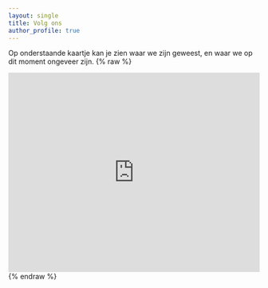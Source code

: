 ```yaml
---
layout: single
title: Volg ons
author_profile: true
---
```

Op onderstaande kaartje kan je zien waar we zijn geweest, en waar we op dit moment ongeveer zijn.
{% raw %}
<iframe
frameborder="no" 
border="0"
marginwidth="0"
marginheight="0"
height="400"
width="100%"
scrolling='false'
src="https://spotwalla.com/tripViewer.php?id=21ef85e6691a928587&showInfo=no">
De kaart kan niet getoond worden. 
</iframe>
{% endraw %}
